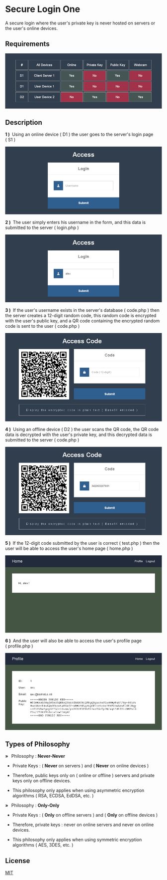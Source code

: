 # Secure Login One

A secure login where the user's private key is never hosted on servers or the user's online devices.

## Requirements

![table](docs/table.png)

## Description

**1&nbsp;)&nbsp;** Using an online device (&nbsp;D1&nbsp;) the user goes to the server's login page (&nbsp;S1&nbsp;)

![login1](docs/login1.png)

**2&nbsp;)&nbsp;** The user simply enters his username in the form, and this data is submitted to the server (&nbsp;login.php&nbsp;)

![login2](docs/login2.png)

**3&nbsp;)&nbsp;** If the user's username exists in the server's database (&nbsp;code.php&nbsp;) then the server creates a 12-digit random code, this random code is encrypted with the user's public key, and a QR code containing the encrypted random code is sent to the user (&nbsp;code.php&nbsp;)

![code1](docs/code1.png)

**4&nbsp;)&nbsp;** Using an offline device (&nbsp;D2&nbsp;) the user scans the QR code, the QR code data is decrypted with the user's private key, and this decrypted data is submitted to the server (&nbsp;code.php&nbsp;)

![code2](docs/code2.png)

**5&nbsp;)&nbsp;** If the 12-digit code submitted by the user is correct (&nbsp;test.php&nbsp;) then the user will be able to access the user's home page (&nbsp;home.php&nbsp;)

![home](docs/home.png)

**6&nbsp;)&nbsp;** And the user will also be able to access the user's profile page (&nbsp;profile.php&nbsp;)

![profile](docs/profile.png)

## Types of Philosophy

**&raquo; &nbsp;** Philosophy : **Never-Never**

* Private Keys : (&nbsp;**Never** on servers&nbsp;) and (&nbsp;**Never** on online devices&nbsp;)

* Therefore, public keys only on (&nbsp;online or offline&nbsp;) servers and private keys only on offline devices.

* This philosophy only applies when using asymmetric encryption algorithms (&nbsp;RSA, ECDSA, EdDSA, etc.&nbsp;)

**&raquo; &nbsp;** Philosophy : **Only-Only**

* Private Keys : (&nbsp;**Only** on offline servers&nbsp;) and (&nbsp;**Only** on offline devices&nbsp;)

* Therefore, private keys : never on online servers and never on online devices.

* This philosophy only applies when using symmetric encryption algorithms (&nbsp;AES, 3DES, etc.&nbsp;)

## License

[MIT](https://opensource.org/license/mit)
